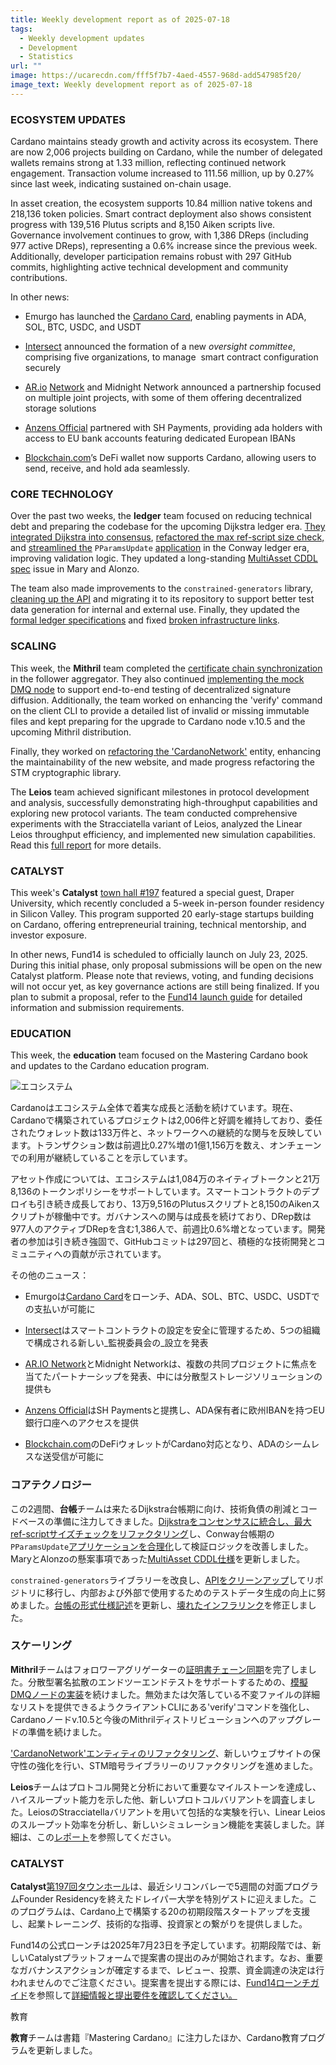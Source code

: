 ```yaml
---
title: Weekly development report as of 2025-07-18
tags:
  - Weekly development updates
  - Development
  - Statistics
url: ""
image: https://ucarecdn.com/fff5f7b7-4aed-4557-968d-add547985f20/
image_text: Weekly development report as of 2025-07-18
---
```


### ECOSYSTEM UPDATES

Cardano maintains steady growth and activity across its ecosystem. There are now 2,006 projects building on Cardano, while the number of delegated wallets remains strong at 1.33 million, reflecting continued network engagement. Transaction volume increased to 111.56 million, up by 0.27% since last week, indicating sustained on-chain usage.

In asset creation, the ecosystem supports 10.84 million native tokens and 218,136 token policies. Smart contract deployment also shows consistent progress with 139,516 Plutus scripts and 8,150 Aiken scripts live. Governance involvement continues to grow, with 1,386 DReps (including 977 active DReps), representing a 0.6% increase since the previous week. Additionally, developer participation remains robust with 297 GitHub commits, highlighting active technical development and community contributions.

In other news:

*   Emurgo has launched the [Cardano Card](https://x.com/thecardanocard/status/1945043214601478175), enabling payments in ADA, SOL, BTC, USDC, and USDT
    
*   [Intersect](https://x.com/IntersectMBO/status/1943696686150291631) announced the formation of a new _oversight committee_, comprising five organizations, to manage  smart contract configuration securely
    
*   [AR.io](//AR.io) [Network](http://ar.io) and Midnight Network announced a partnership focused on multiple joint projects, with some of them offering decentralized storage solutions
    
*   [Anzens Official](https://x.com/AnzensOfficial/status/1945147069443784889) partnered with SH Payments, providing ada holders with access to EU bank accounts featuring dedicated European IBANs
    
*   [Blockchain.com](//Blockchain.com)’s DeFi wallet now supports Cardano, allowing users to send, receive, and hold ada seamlessly.
    

### CORE TECHNOLOGY

Over the past two weeks, the **ledger** team focused on reducing technical debt and preparing the codebase for the upcoming Dijkstra ledger era. [They integrated Dijkstra into consensus](https://github.com/IntersectMBO/cardano-ledger/pull/5136), [refactored the max ref-script size check,](https://github.com/IntersectMBO/cardano-ledger/pull/5140) and [streamlined the](https://github.com/IntersectMBO/cardano-ledger/pull/5165) `PParamsUpdate` [application](https://github.com/IntersectMBO/cardano-ledger/pull/5165) in the Conway ledger era, improving validation logic. They updated a long-standing [MultiAsset CDDL spec](https://github.com/IntersectMBO/cardano-ledger/pull/5145) issue in Mary and Alonzo.

The team also made improvements to the `constrained-generators` library, [cleaning up the API](https://github.com/IntersectMBO/cardano-ledger/pull/5139) and migrating it to its repository to support better test data generation for internal and external use. Finally, they updated the [formal ledger specifications](https://github.com/IntersectMBO/cardano-ledger/pull/5162) and fixed [broken infrastructure links](https://github.com/IntersectMBO/cardano-ledger/pull/5152).

### SCALING

This week, the **Mithril** team completed the [certificate chain synchronization](https://github.com/input-output-hk/mithril/issues/2534) in the follower aggregator. They also continued [implementing the mock DMQ node](https://github.com/input-output-hk/mithril/issues/2627) to support end-to-end testing of decentralized signature diffusion. Additionally, the team worked on enhancing the 'verify' command on the client CLI to provide a detailed list of invalid or missing immutable files and kept preparing for the upgrade to Cardano node v.10.5 and the upcoming Mithril distribution.

Finally, they worked on [refactoring the 'CardanoNetwork'](https://github.com/input-output-hk/mithril/issues/2590) entity, enhancing the maintainability of the new website, and made progress refactoring the STM cryptographic library.

The **Leios** team achieved significant milestones in protocol development and analysis, successfully demonstrating high-throughput capabilities and exploring new protocol variants. The team conducted comprehensive experiments with the Stracciatella variant of Leios, analyzed the Linear Leios throughput efficiency, and implemented new simulation capabilities. Read this [full report](https://leios.cardano-scaling.org/news/2025/07/07/weekly-progress-summary) for more details.

### CATALYST

This week's **Catalyst** [town hall #197](https://www.youtube.com/live/rEPaY7u2UiQ?si=hsmBsIefqbE9OKMR) featured a special guest, Draper University, which recently concluded a 5-week in-person founder residency in Silicon Valley. This program supported 20 early-stage startups building on Cardano, offering entrepreneurial training, technical mentorship, and investor exposure. 

In other news, Fund14 is scheduled to officially launch on July 23, 2025. During this initial phase, only proposal submissions will be open on the new Catalyst platform. Please note that reviews, voting, and funding decisions will not occur yet, as key governance actions are still being finalized. If you plan to submit a proposal, refer to the [Fund14 launch guide](https://projectcatalyst.io/f14launchguide.pdf) for detailed information and submission requirements.

### EDUCATION

This week, the **education** team focused on the Mastering Cardano book and updates to the Cardano education program.

![](https://ucarecdn.com/65064fa6-c20c-4e9e-bc4c-f14155f289de/-/preview/-/format/auto/-/quality/smart/)エコシステム

Cardanoはエコシステム全体で着実な成長と活動を続けています。現在、Cardanoで構築されているプロジェクトは2,006件と好調を維持しており、委任されたウォレット数は133万件と、ネットワークへの継続的な関与を反映しています。トランザクション数は前週比0.27%増の1億1,156万を数え、オンチェーンでの利用が継続していることを示しています。

アセット作成については、エコシステムは1,084万のネイティブトークンと21万8,136のトークンポリシーをサポートしています。スマートコントラクトのデプロイも引き続き成長しており、13万9,516のPlutusスクリプトと8,150のAikenスクリプトが稼働中です。ガバナンスへの関与は成長を続けており、DRep数は977人のアクティブDRepを含む1,386人で、前週比0.6%増となっています。開発者の参加は引き続き強固で、GitHubコミットは297回と、積極的な技術開発とコミュニティへの貢献が示されています。

その他のニュース：

*   Emurgoは[Cardano Card](https://x.com/thecardanocard/status/1945043214601478175)をローンチ、ADA、SOL、BTC、USDC、USDTでの支払いが可能に
    
*   [Intersect](https://x.com/IntersectMBO/status/1943696686150291631)はスマートコントラクトの設定を安全に管理するため、5つの組織で構成される新しい\_監視委員会の\_設立を発表
    
*   [AR.IO Network](http://ar.io)とMidnight Networkは、複数の共同プロジェクトに焦点を当てたパートナーシップを発表、中には分散型ストレージソリューションの提供も
    
*   [Anzens Official](https://x.com/AnzensOfficial/status/1945147069443784889)はSH Paymentsと提携し、ADA保有者に欧州IBANを持つEU銀行口座へのアクセスを提供
    
*   [Blockchain.com](//Blockchain.com)のDeFiウォレットがCardano対応となり、ADAのシームレスな送受信が可能に
    

### コアテクノロジー

この2週間、**台帳**チームは来たるDijkstra台帳期に向け、技術負債の削減とコードベースの準備に注力してきました。[Dijkstraをコンセンサスに統合し、](https://github.com/IntersectMBO/cardano-ledger/pull/5136)[最大ref-scriptサイズチェックをリファクタリング](https://github.com/IntersectMBO/cardano-ledger/pull/5140)し、Conway台帳期の`PParamsUpdate`[アプリケーションを合理化](https://github.com/IntersectMBO/cardano-ledger/pull/5165)して検証ロジックを改善しました。MaryとAlonzoの懸案事項であった[MultiAsset CDDL仕様](https://github.com/IntersectMBO/cardano-ledger/pull/5145)を更新しました。

`constrained-generators`ライブラリーを改良し、[APIをクリーンアップ](https://github.com/IntersectMBO/cardano-ledger/pull/5139)してリポジトリに移行し、内部および外部で使用するためのテストデータ生成の向上に努めました。[台帳の形式仕様記述](https://github.com/IntersectMBO/cardano-ledger/pull/5162)を更新し、[壊れたインフラリンク](https://github.com/IntersectMBO/cardano-ledger/pull/5152)を修正しました。

### スケーリング

**Mithril**チームはフォロワーアグリゲーターの[証明書チェーン同期](https://github.com/input-output-hk/mithril/issues/2534)を完了しました。分散型署名拡散のエンドツーエンドテストをサポートするための、[模擬DMQノードの実装](https://github.com/input-output-hk/mithril/issues/2627)を続けました。無効または欠落している不変ファイルの詳細なリストを提供できるようクライアントCLIにある'verify'コマンドを強化し、Cardanoノードv.10.5と今後のMithrilディストリビューションへのアップグレードの準備を続けました。

['CardanoNetwork'エンティティのリファクタリング](https://github.com/input-output-hk/mithril/issues/2590)、新しいウェブサイトの保守性の強化を行い、STM暗号ライブラリーのリファクタリングを進めました。

**Leios**チームはプロトコル開発と分析において重要なマイルストーンを達成し、ハイスループット能力を示した他、新しいプロトコルバリアントを調査しました。LeiosのStracciatellaバリアントを用いて包括的な実験を行い、Linear Leiosのスループット効率を分析し、新しいシミュレーション機能を実装しました。詳細は、この[レポート](https://leios.cardano-scaling.org/news/2025/07/07/weekly-progress-summary)を参照してください。

### CATALYST

**Catalyst**[第197回タウンホール](https://www.youtube.com/live/rEPaY7u2UiQ?si=hsmBsIefqbE9OKMR)は、最近シリコンバレーで5週間の対面プログラムFounder Residencyを終えたドレイパー大学を特別ゲストに迎えました。このプログラムは、Cardano上で構築する20の初期段階スタートアップを支援し、起業トレーニング、技術的な指導、投資家との繋がりを提供しました。 

Fund14の公式ローンチは2025年7月23日を予定しています。初期段階では、新しいCatalystプラットフォームで提案書の提出のみが開始されます。なお、重要なガバナンスアクションが確定するまで、レビュー、投票、資金調達の決定は行われませんのでご注意ください。提案書を提出する際には、[Fund14ローンチガイド](https://projectcatalyst.io/f14launchguide.pdf)を参照して[詳細情報と提出要件を確認してください。](https://projectcatalyst.io/f14launchguide.pdf)

教育

**教育**チームは書籍『Mastering Cardano』に注力したほか、Cardano教育プログラムを更新しました。
